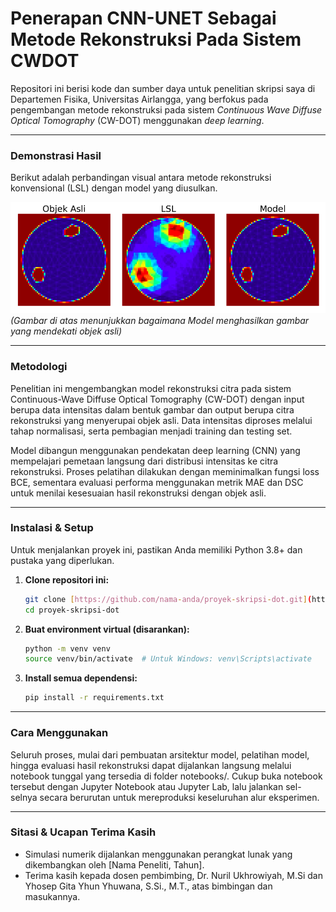 # Penerapan CNN-UNET Sebagai Metode Rekonstruksi Pada Sistem CWDOT

Repositori ini berisi kode dan sumber daya untuk penelitian skripsi saya di Departemen Fisika, Universitas Airlangga, yang berfokus pada pengembangan metode rekonstruksi pada sistem *Continuous Wave Diffuse Optical Tomography* (CW-DOT) menggunakan *deep learning*.

---

### **Demonstrasi Hasil**

Berikut adalah perbandingan visual antara metode rekonstruksi konvensional (LSL) dengan model yang diusulkan.

![Perbandingan Hasil](outputs/figures/model-predict.png)
*(Gambar di atas menunjukkan bagaimana Model menghasilkan gambar yang mendekati objek asli)*

---

### **Metodologi**

Penelitian ini mengembangkan model rekonstruksi citra pada sistem Continuous-Wave Diffuse Optical Tomography (CW-DOT) dengan input berupa data intensitas dalam bentuk gambar dan output berupa citra rekonstruksi yang menyerupai objek asli. Data intensitas diproses melalui tahap normalisasi, serta pembagian menjadi training dan testing set.

Model dibangun menggunakan pendekatan deep learning (CNN) yang mempelajari pemetaan langsung dari distribusi intensitas ke citra rekonstruksi. Proses pelatihan dilakukan dengan meminimalkan fungsi loss BCE, sementara evaluasi performa menggunakan metrik MAE dan DSC untuk menilai kesesuaian hasil rekonstruksi dengan objek asli.

---

### **Instalasi & Setup**

Untuk menjalankan proyek ini, pastikan Anda memiliki Python 3.8+ dan pustaka yang diperlukan.

1.  **Clone repositori ini:**
    ```bash
    git clone [https://github.com/nama-anda/proyek-skripsi-dot.git](https://github.com/nama-anda/proyek-skripsi-dot.git)
    cd proyek-skripsi-dot
    ```

2.  **Buat environment virtual (disarankan):**
    ```bash
    python -m venv venv
    source venv/bin/activate  # Untuk Windows: venv\Scripts\activate
    ```

3.  **Install semua dependensi:**
    ```bash
    pip install -r requirements.txt
    ```

---

### **Cara Menggunakan**

Seluruh proses, mulai dari pembuatan arsitektur model, pelatihan model, hingga evaluasi hasil rekonstruksi dapat dijalankan langsung melalui notebook tunggal yang tersedia di folder notebooks/.
Cukup buka notebook tersebut dengan Jupyter Notebook atau Jupyter Lab, lalu jalankan sel-selnya secara berurutan untuk mereproduksi keseluruhan alur eksperimen.

---

### **Sitasi & Ucapan Terima Kasih**

* Simulasi numerik dijalankan menggunakan perangkat lunak yang dikembangkan oleh [Nama Peneliti, Tahun].
* Terima kasih kepada dosen pembimbing, Dr. Nuril Ukhrowiyah, M.Si dan Yhosep Gita Yhun Yhuwana, S.Si., M.T., atas bimbingan dan masukannya.
